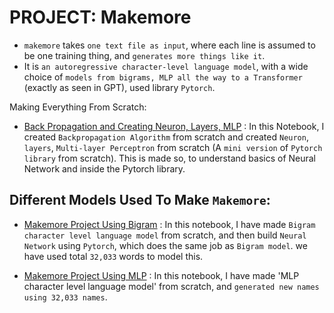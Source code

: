 # PROJECT: Makemore

* `makemore` takes `one text file as input`, where each line is assumed to be one training thing, and `generates more things like it`.
* It is `an autoregressive character-level language model`, with a wide choice of `models from bigrams, MLP all the way to a Transformer` (exactly as seen in GPT), used library `Pytorch`.

Making Everything From Scratch:
* <a href="https://github.com/RustyGrackle/Fundamentals_Of_Machine_Learning/blob/main/Makemore/Back_Propagation_and_Creating_Neuron_Layers_MLP.ipynb">Back Propagation and Creating Neuron, Layers, MLP</a> : In this Notebook, I created `Backpropagation Algorithm` from scratch and created `Neuron`, `layers`, `Multi-layer Perceptron` from scratch (A `mini version` of `Pytorch library` from scratch). This is made so, to understand basics of Neural Network and inside the Pytorch library.


## Different Models Used To Make `Makemore`:

* <a
href="https://github.com/RustyGrackle/Fundamentals_Of_Machine_Learning/blob/main/Makemore/BigramLanguageModelling.ipynb">Makemore Project Using Bigram</a> : In this notebook, I have made `Bigram character level language model` from scratch, and then build `Neural Network` using `Pytorch`, which does the same job as `Bigram model`. we have used total `32,033` words to model this.

* <a href="https://github.com/RustyGrackle/Fundamentals_Of_Machine_Learning/blob/main/Makemore/Character_level_Language_Modeling_Using_MLP.ipynb">Makemore Project Using MLP</a> : In this notebook, I have made 'MLP character level language model' from scratch, and `generated new names using 32,033 names`.
